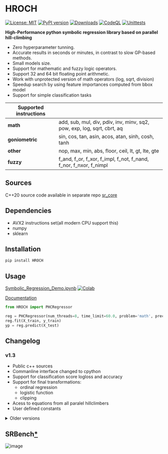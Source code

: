 # HROCH  

[![License: MIT](https://img.shields.io/badge/License-MIT-green.svg)](https://opensource.org/licenses/MIT) [![PyPI version](https://badge.fury.io/py/HROCH.svg)](https://badge.fury.io/py/HROCH) [![Downloads](https://pepy.tech/badge/hroch)](https://pepy.tech/project/hroch) [![CodeQL](https://github.com/janoPig/HROCH/actions/workflows/codeql.yml/badge.svg)](https://github.com/janoPig/HROCH/actions/workflows/codeql.yml) [![Unittests](https://github.com/janoPig/HROCH/actions/workflows/unittests.yml/badge.svg)](https://github.com/janoPig/HROCH/actions/workflows/unittests.yml)

**High-Performance python symbolic regression library based on parallel hill-climbing**

- Zero hyperparameter tunning.
- Accurate results in seconds or minutes, in contrast to slow GP-based methods.
- Small models size.
- Support for mathematic and fuzzy logic operators.
- Support 32 and 64 bit floating point arithmetic.
- Work with unprotected version of math operators (log, sqrt, division)
- Speedup search by using feature importances computed from bbox model
- Support for simple classification tasks

|**Supported instructions**||
| ----------- | ----------- |
|**math**|add, sub, mul, div, pdiv, inv, minv, sq2, pow, exp, log, sqrt, cbrt, aq|
|**goniometric**|sin, cos, tan, asin, acos, atan, sinh, cosh, tanh|
|**other**|nop, max, min, abs, floor, ceil, lt, gt, lte, gte|
|**fuzzy**|f_and, f_or, f_xor, f_impl, f_not, f_nand, f_nor, f_nxor, f_nimpl|

## Sources

C++20 source code available in separate repo [sr_core](<https://github.com/janoPig/sr_core>)

## Dependencies

- AVX2 instructions set(all modern CPU support this)
- numpy
- sklearn

## Installation

```sh
pip install HROCH
```

## Usage

[Symbolic_Regression_Demo.ipynb](examples/Symbolic_Regression_Demo.ipynb)  [![Colab](https://colab.research.google.com/assets/colab-badge.svg)](https://colab.research.google.com/github/janoPig/HROCH/blob/main/examples/Symbolic_Regression_Demo.ipynb)

[Documentation](docs/HROCH.md)

```python
from HROCH import PHCRegressor

reg = PHCRegressor(num_threads=8, time_limit=60.0, problem='math', precision='f64')
reg.fit(X_train, y_train)
yp = reg.predict(X_test)
```

## Changelog

### v1.3

- Public c++ sources
- Commanline interface changed to cpython
- Support for classification score logloss and accuracy
- Support for final transformations:
  - ordinal regression
  - logistic function
  - clipping
- Acess to equations from all paralel hillclimbers
- User defined constants

<details>
<summary>Older versions</summary>

### v1.2

- Features probability as input parameter
- Custom instructions set
- Parallel hilclimbing parameters
  
### v1.1

- Improved late acceptance hillclimbing

### v1.0

- First release
</details>


## SRBench[*](benchmarks/SRBench.md)

![image](https://github.com/janoPig/HROCH/assets/75015989/3fa087dc-8caf-4301-86d7-4e79a4e84402)
